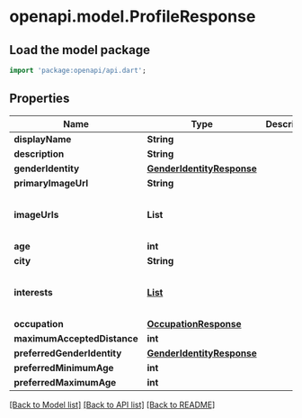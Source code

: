 # openapi.model.ProfileResponse

## Load the model package
```dart
import 'package:openapi/api.dart';
```

## Properties
Name | Type | Description | Notes
------------ | ------------- | ------------- | -------------
**displayName** | **String** |  | [optional] 
**description** | **String** |  | [optional] 
**genderIdentity** | [**GenderIdentityResponse**](GenderIdentityResponse.md) |  | [optional] 
**primaryImageUrl** | **String** |  | [optional] 
**imageUrls** | **List<String>** |  | [optional] [default to const []]
**age** | **int** |  | [optional] 
**city** | **String** |  | [optional] 
**interests** | [**List<InterestResponse>**](InterestResponse.md) |  | [optional] [default to const []]
**occupation** | [**OccupationResponse**](OccupationResponse.md) |  | [optional] 
**maximumAcceptedDistance** | **int** |  | [optional] 
**preferredGenderIdentity** | [**GenderIdentityResponse**](GenderIdentityResponse.md) |  | [optional] 
**preferredMinimumAge** | **int** |  | [optional] 
**preferredMaximumAge** | **int** |  | [optional] 

[[Back to Model list]](../README.md#documentation-for-models) [[Back to API list]](../README.md#documentation-for-api-endpoints) [[Back to README]](../README.md)


